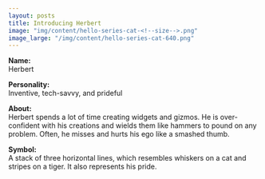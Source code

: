 ```yaml
---
layout: posts
title: Introducing Herbert
image: "img/content/hello-series-cat-<!--size-->.png"
image_large: "/img/content/hello-series-cat-640.png"
---
```


**Name:**<br>
Herbert

**Personality:**<br>
Inventive, tech-savvy, and prideful

**About:**<br>
Herbert spends a lot of time creating widgets and gizmos.
He is over-confident with his creations and wields them like hammers to pound on any problem. 
Often, he misses and hurts his ego like a smashed thumb.

**Symbol:**<br>
A stack of three horizontal lines, which resembles whiskers on a cat and stripes on a tiger.
It also represents his pride.